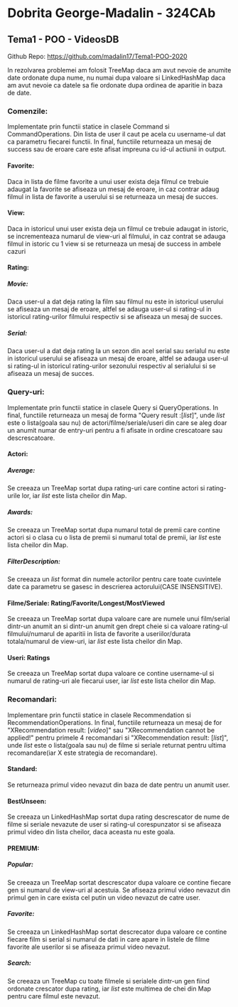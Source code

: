 #  Dobrita George-Madalin - 324CAb
##  Tema1 - POO - VideosDB

Github Repo:	https://github.com/madalin17/Tema1-POO-2020

In rezolvarea problemei am folosit TreeMap daca am avut nevoie de anumite date ordonate dupa nume, nu numai dupa valoare si LinkedHashMap daca am avut nevoie ca datele sa fie ordonate dupa ordinea de aparitie in baza de date.

### Comenzile:
Implementate prin functii statice in clasele Command si CommandOperations.
Din lista de user il caut pe acela cu username-ul dat ca parametru fiecarei functii. In final, functiile returneaza un mesaj de success sau de eroare care este afisat impreuna cu id-ul actiunii in output.
#### Favorite:
Daca in lista de filme favorite a unui user exista deja filmul ce trebuie adaugat la favorite se afiseaza un mesaj de eroare, in caz contrar adaug filmul in lista de favorite a userului si se returneaza un mesaj de succes.
#### View:
Daca in istoricul unui user exista deja un filmul ce trebuie adaugat in istoric, se incrementeaza numarul de view-uri al filmului, in caz contrat se adauga filmul in istoric cu 1 view si se returneaza un mesaj de success in ambele cazuri
#### Rating:
##### Movie:
Daca user-ul a dat deja rating la film sau filmul nu este in istoricul userului se afiseaza un mesaj de eroare, altfel se adauga user-ul si rating-ul in istoricul rating-urilor filmului respectiv si se afiseaza un mesaj de succes.
##### Serial:
Daca user-ul a dat deja rating la un sezon din acel serial sau serialul nu este in istoricul userului se afiseaza un mesaj de eroare, altfel se adauga user-ul si rating-ul in istoricul rating-urilor sezonului respectiv al serialului si se afiseaza un mesaj de succes.
            
### Query-uri:
Implementate prin functii statice in clasele Query si QueryOperations.
In final, functiile returneaza un mesaj de forma "Query result :[*list*]", unde *list* este o lista(goala sau nu) de actori/filme/seriale/useri din care se aleg doar un anumit numar de entry-uri pentru a fi afisate in ordine crescatoare sau descrescatoare.
#### Actori:
##### Average:
Se creeaza un TreeMap sortat dupa rating-uri care contine actori si rating-urile lor, iar *list* este lista cheilor din Map.
##### Awards:
Se creeaza un TreeMap sortat dupa numarul total de premii care contine actori si o clasa cu o lista de premii si numarul total de premii, iar *list* este lista cheilor din Map.
##### FilterDescription:
Se creeaza un *list* format din numele actorilor pentru care toate cuvintele date ca parametru se gasesc in descrierea actorului(CASE INSENSITIVE).
#### Filme/Seriale: Rating/Favorite/Longest/MostViewed
Se creeaza un TreeMap sortat dupa valoare care are numele unui film/serial dintr-un anumit an si dintr-un anumit gen drept cheie si ca valoare rating-ul filmului/numarul de aparitii in lista de favorite a useriilor/durata totala/numarul de view-uri, iar *list* este lista cheilor din Map.
#### Useri: Ratings
Se creeaza un TreeMap sortat dupa valoare ce contine username-ul si numarul de rating-uri ale fiecarui user, iar *list* este lista cheilor din Map.
            
### Recomandari:
Implementare prin functii statice in clasele Recommendation si RecommendationOperations.
In final, functiile returneaza un mesaj de for "XRecommendation result: [*video*]" sau "XRecommendation cannot be applied!" pentru primele 4 recomandari si "XRecommendation result: [*list*]", unde *list* este o lista(goala sau nu) de filme si seriale returnat pentru ultima recomandare(iar X este strategia de recomandare).
#### Standard:
Se returneaza primul video nevazut din baza de date pentru un anumit user.
#### BestUnseen:
Se creeaza un LinkedHashMap sortat dupa rating descrescator de nume de filme si seriale nevazute de user si rating-ul corespunzator si se afiseaza primul video din lista cheilor, daca aceasta nu este goala.
#### PREMIUM:
##### Popular:
Se creeaza un TreeMap sortat descrescator dupa valoare ce contine fiecare gen si numarul de view-uri al acestuia. Se afiseaza primul video nevazut din primul gen in care exista cel putin un video nevazut de catre user.
##### Favorite:
Se creeaza un LinkedHashMap sortat descrecator dupa valoare ce contine fiecare film si serial si numarul de dati in care apare in listele de filme favorite ale userilor si se afiseaza primul video nevazut.
##### Search:
Se creeaza un TreeMap cu toate filmele si serialele dintr-un gen fiind ordonate crescator dupa rating, iar *list* este multimea de chei din Map pentru care filmul este nevazut.
